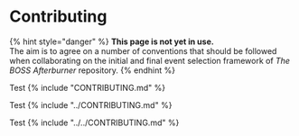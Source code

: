 # Contributing



{% hint style="danger" %}
**This page is not yet in use.**  
The aim is to agree on a number of conventions that should be followed when collaborating on the initial and final event selection framework of _The BOSS Afterburner_ repository.
{% endhint %}

Test
{% include "CONTRIBUTING.md" %}

Test
{% include "../CONTRIBUTING.md" %}

Test
{% include "../../CONTRIBUTING.md" %}